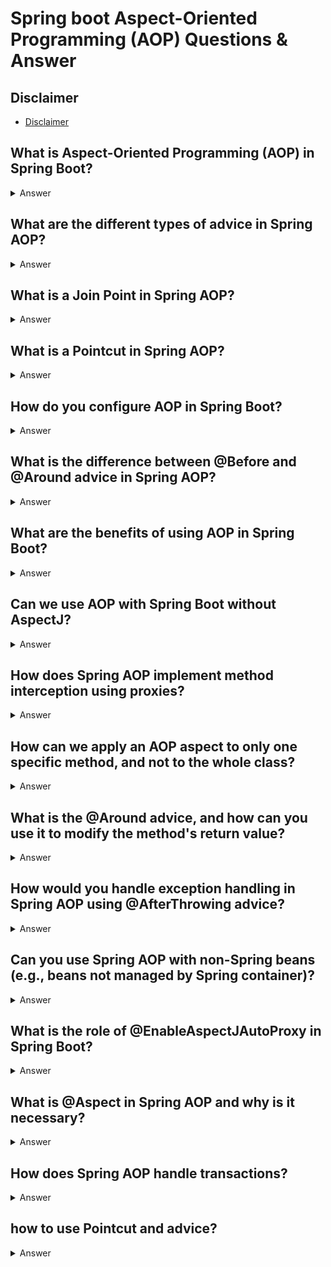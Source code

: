 # Spring boot Aspect-Oriented Programming (AOP) Questions & Answer

## Disclaimer
- [Disclaimer](disclaimer-qa.md)


## What is Aspect-Oriented Programming (AOP) in Spring Boot?
<details>
<summary>Answer</summary>

- Aspect-Oriented Programming (AOP) in Spring Boot is a programming paradigm that allows you to separate cross-cutting concerns (such as logging, security, and transaction management) from the core business logic. 
- In AOP, the additional behavior is applied to certain parts of the application without modifying the actual code.

- In Spring, AOP is implemented using:
  - Aspect: The class containing the cross-cutting concerns.
  - Join Point: The point in the application where you can apply additional behavior (e.g., method execution).
  - Advice: The code that is executed at a certain join point (before, after, around method execution).
  - Pointcut: A set of criteria that determines when an advice should be applied.
  - Weaving: The process of applying aspects to the target code.

</details>

## What are the different types of advice in Spring AOP?
<details>
<summary>Answer</summary>

-  In Spring AOP, advice refers to the action taken at a specific join point. There are five types of advice:
  - **Before Advice:** Runs before the method execution.

Example: Logging before method execution.
```java
@Before("execution(* com.example.service.*.*(..))")
public void beforeMethod(JoinPoint joinPoint) {
    System.out.println("Before method: " + joinPoint.getSignature().getName());
}

```

- **After Returning Advice:** Runs after the method completes successfully.

Example: Logging the result of a method.

```java
@AfterReturning(pointcut = "execution(* com.example.service.*.*(..))", returning = "result")
public void afterReturning(JoinPoint joinPoint, Object result) {
    System.out.println("Method " + joinPoint.getSignature().getName() + " returned: " + result);
}

```

- After Throwing Advice: Runs if a method throws an exception.

Example: Handling exceptions and logging.

```java
@AfterThrowing(pointcut = "execution(* com.example.service.*.*(..))", throwing = "exception")
public void afterThrowing(JoinPoint joinPoint, Throwable exception) {
    System.out.println("Method " + joinPoint.getSignature().getName() + " threw exception: " + exception);
}

```

- After (Finally) Advice: Runs after method execution regardless of success or failure.
  Example: Releasing resources or logging after method execution.

```java
@After("execution(* com.example.service.*.*(..))")
public void afterMethod(JoinPoint joinPoint) {
    System.out.println("After method: " + joinPoint.getSignature().getName());
}

```

- Around Advice: Runs before and after method execution. It has the ability to modify the return value or handle exceptions.

Example: Timing the execution of a method.

```java
@Around("execution(* com.example.service.*.*(..))")
public Object aroundMethod(ProceedingJoinPoint joinPoint) throws Throwable {
    long startTime = System.currentTimeMillis();
    Object result = joinPoint.proceed();
    long endTime = System.currentTimeMillis();
    System.out.println("Method executed in " + (endTime - startTime) + " ms");
    return result;
}

```
</details>

##  What is a Join Point in Spring AOP?
<details>
<summary>Answer</summary>

- A Join Point is a specific point in the program execution where an aspect can be applied. In Spring AOP, a join point is typically a method execution. 
- You can apply advice to these join points (methods) to alter their behavior.

- For example, you can apply an advice before, after, or around a method execution. 
- A join point in Spring AOP is defined by the method signature and the point in time when the advice should run.

</details>

## What is a Pointcut in Spring AOP?
<details>
<summary>Answer</summary>

- A Pointcut is an expression that matches one or more join points in the application. 
- It defines when and where advice should be applied. 
- A pointcut is typically specified using a method execution pattern, which determines which methods (based on name, return type, parameters) the advice should be applied to.

Example of a Pointcut expression:

```java
@Pointcut("execution(* com.example.service.*.*(..))")
public void serviceMethods() {}

```

This pointcut expression matches all methods in the com.example.service package.

</details>


## How do you configure AOP in Spring Boot?
<details>
<summary>Answer</summary>

- In Spring Boot, AOP is configured using the @Aspect annotation and @EnableAspectJAutoProxy annotation.
- Add Spring AOP dependency: If not already included, you must add the Spring AOP dependency to your pom.xml for Maven or build.gradle for Gradle.

```xml
<dependency>
    <groupId>org.springframework.boot</groupId>
    <artifactId>spring-boot-starter-aop</artifactId>
</dependency>

```

- Create an Aspect class: Create a class annotated with @Aspect that contains the advice methods.

```java
@Aspect
@Component
public class LoggingAspect {

    @Before("execution(* com.example.service.*.*(..))")
    public void logBeforeMethod(JoinPoint joinPoint) {
        System.out.println("Before method: " + joinPoint.getSignature().getName());
    }
}

```

- Enable AOP in Spring Boot: You can enable AOP by adding @EnableAspectJAutoProxy in your main Spring Boot application class or any configuration class.

```java
@SpringBootApplication
@EnableAspectJAutoProxy
public class Application {
    public static void main(String[] args) {
        SpringApplication.run(Application.class, args);
    }
}

```

Note: @EnableAspectJAutoProxy is not required in Spring Boot 3.x with the spring-boot-starter-aop dependency.

</details>

## What is the difference between @Before and @Around advice in Spring AOP?
<details>
<summary>Answer</summary>

- @Before advice runs before the method execution. It cannot modify the method's return value or handle exceptions (it is only useful for tasks like logging or validation before method execution).


- @Around advice runs before and after the method execution. It has the ability to modify the return value or handle exceptions because it can control whether the method is invoked or not (via ProceedingJoinPoint.proceed()).

</details>

## What are the benefits of using AOP in Spring Boot?
<details>
<summary>Answer</summary>

- Separation of Concerns (SoC): AOP allows separating cross-cutting concerns (e.g., logging, security) from the core business logic.
- Code Reusability: Common functionality (e.g., logging, transaction management) can be implemented in one aspect and applied across different parts of the application.
- Cleaner Code: AOP helps avoid repetitive code, making the application more maintainable and readable.
- Centralized Control: Cross-cutting concerns can be controlled from a central location, which can reduce redundancy and improve consistency across the application.

</details>

##  Can we use AOP with Spring Boot without AspectJ?
<details>
<summary>Answer</summary>

-  Yes, Spring Boot AOP is based on Spring AOP, which provides proxy-based AOP. AspectJ is a more advanced AOP framework, but it is optional. 
- Spring AOP can use JDK dynamic proxies (for interfaces) or CGLIB proxies (for concrete classes) to create the proxy objects for aspects.
- If you don't want to use AspectJ, you can still use AOP functionality in Spring Boot using just the proxy-based AOP mechanism.

- However, if you need advanced features like weaving into static methods or field-level access, you would need to use AspectJ alongside Spring AOP.

</details>

##  How does Spring AOP implement method interception using proxies?
<details>
<summary>Answer</summary>

-  In Spring AOP, method interception is implemented using JDK dynamic proxies (for interfaces) or CGLIB proxies (for classes). Here's how it works:

- JDK Dynamic Proxies: If the target class implements at least one interface, Spring creates a proxy object that implements the same interface(s). The method calls on the proxy are intercepted, and the corresponding advice is executed.
- CGLIB Proxies: If the target class does not implement an interface, Spring creates a subclass (via subclassing the target class) using CGLIB. This proxy overrides the methods of the target class to intercept method invocations and apply the advice.

For example, consider the following:

```java
@Service
public class MyService {
    public void performAction() {
        System.out.println("Performing action...");
    }
}

```
When Spring creates a proxy for this service:
- If MyService implements an interface, a JDK proxy is created.
- If MyService does not implement an interface, a CGLIB proxy is created.

</details>

## How can we apply an AOP aspect to only one specific method, and not to the whole class?
<details> 
<summary>Answer</summary>

- You can apply an aspect to a specific method by creating a pointcut expression that targets only that method. 
- In Spring AOP, pointcuts use expressions to select the methods for which the advice will be applied.

For example, if you only want to apply logging to the processData method in the DataService class, you can specify the following:

```java
@Aspect
@Component
public class LoggingAspect {

    @Before("execution(* com.example.service.DataService.processData(..))")
    public void logBeforeProcessData(JoinPoint joinPoint) {
        System.out.println("Before method: " + joinPoint.getSignature().getName());
    }
}

```

- Here, the pointcut expression "execution(* com.example.service.DataService.processData(..))" targets only the processData method of the DataService class.

</details>


## What is the @Around advice, and how can you use it to modify the method's return value?
<details>
<summary>Answer</summary>

- The @Around advice allows you to intercept a method call both before and after the method execution, and you can modify the return value or handle exceptions. 
- The ProceedingJoinPoint allows you to control the method invocation, so you can change the return value or bypass the actual method call.

Example of using @Around advice to modify the method's return value:

```java
@Aspect
@Component
public class PerformanceLoggingAspect {

    @Around("execution(* com.example.service.ProductService.getProductById(..))")
    public Object logPerformance(ProceedingJoinPoint joinPoint) throws Throwable {
        long startTime = System.currentTimeMillis();
        Object result = joinPoint.proceed();  // Proceed with the method call
        long endTime = System.currentTimeMillis();
        
        System.out.println("Method " + joinPoint.getSignature().getName() + " executed in " + (endTime - startTime) + " ms");
        
        // Modify the return value (e.g., change the returned product name)
        if (result instanceof Product) {
            Product product = (Product) result;
            product.setName(product.getName().toUpperCase());
        }
        
        return result;
    }
}

```

- In this example:
  - We calculate the method execution time.
  - We modify the returned Product object's name to be in uppercase.

The method joinPoint.proceed() calls the original method, and the return value can be modified after the method completes.

</details>


## How would you handle exception handling in Spring AOP using @AfterThrowing advice?
<details>
<summary>Answer</summary>

- The @AfterThrowing advice in Spring AOP allows you to handle exceptions thrown by a method. 
- You can use it to log the exception, perform some cleanup, or trigger compensating actions.

For example:

```java
@Aspect
@Component
public class ExceptionHandlingAspect {

    @AfterThrowing(
        pointcut = "execution(* com.example.service.*.*(..))", 
        throwing = "ex"
    )
    public void handleException(JoinPoint joinPoint, Exception ex) {
        System.out.println("Exception thrown in method: " + joinPoint.getSignature().getName());
        System.out.println("Exception message: " + ex.getMessage());
        // Optionally, you can perform logging or other actions
    }
}

```

In this example:

-  The @AfterThrowing advice runs when any method in com.example.service throws an exception.
- The throwing attribute is used to bind the thrown exception to the ex variable.
- You can use this to log or handle the exception as needed.

</details>


## Can you use Spring AOP with non-Spring beans (e.g., beans not managed by Spring container)?
<details>
<summary>Answer</summary>

- No, Spring AOP works only with beans that are managed by the Spring container. 
- This is because Spring AOP relies on proxy-based AOP (using JDK dynamic proxies or CGLIB proxies), and only Spring-managed beans are subject to proxying.

- If you want to apply AOP to non-Spring beans, you would need to integrate them into the Spring container by declaring them as Spring beans (e.g., by using @Component or registering them in the @Configuration class).

- However, if you want to apply AOP in a non-Spring environment, you could use AspectJ, which offers more flexibility, as it supports compile-time and load-time weaving, which works even with non-Spring beans.

</details>

##  What is the role of @EnableAspectJAutoProxy in Spring Boot?
<details>
<summary>Answer</summary>

- The @EnableAspectJAutoProxy annotation is used to enable AspectJ's support for AOP in a Spring application. 
- When you annotate a Spring configuration class (or the main application class) with @EnableAspectJAutoProxy, it tells Spring to automatically detect and apply aspects to beans that are managed by the Spring container.

```java
@SpringBootApplication
@EnableAspectJAutoProxy
public class Application {
    public static void main(String[] args) {
        SpringApplication.run(Application.class, args);
    }
}

```
- This enables support for proxy-based AOP in Spring, allowing you to define @Aspect-annotated classes, which will be applied to the target beans.
- By default, Spring AOP uses JDK dynamic proxies for interfaces and CGLIB proxies for classes, but the @EnableAspectJAutoProxy ensures that Spring’s proxy-based AOP mechanism is active.

</details>


##  What is @Aspect in Spring AOP and why is it necessary?
<details>
<summary>Answer</summary>

- The @Aspect annotation in Spring is used to define a class as an aspect. 
- This class contains methods that provide the cross-cutting concerns (advices) and the logic to be executed at specific join points.

- An @Aspect class is necessary because it contains the advice methods (e.g., @Before, @After, @Around), and the pointcut expressions that define where the advice should be applied.

```java
@Aspect
@Component
public class LoggingAspect {

    @Before("execution(* com.example.service.*.*(..))")
    public void logBeforeMethod(JoinPoint joinPoint) {
        System.out.println("Logging before method: " + joinPoint.getSignature().getName());
    }
}

```
- In this example, LoggingAspect is the aspect class where the cross-cutting concern (logging) is defined. 
- The class is annotated with @Aspect, indicating that it's an aspect.

</details>

## How does Spring AOP handle transactions?
<details>
<summary>Answer</summary>

-  Spring AOP can be used to handle transactions through the use of @Transactional annotation. 
- When @Transactional is applied to a method, Spring automatically manages the transaction lifecycle, including starting, committing, and rolling back transactions.

The transaction advice is applied using AOP proxies in the following way:
- Spring AOP intercepts the method invocation and starts a new transaction.
- After the method completes, Spring commits the transaction if no exceptions occurred, or it rolls back if there was an exception (depending on the configuration).

Example:

```java
@Service
public class TransactionalService {

    @Transactional
    public void performTransactionalOperation() {
        // Business logic that should be executed within a transaction
    }
}

```
Here, Spring uses AOP to apply transactional behavior to the performTransactionalOperation method.

</details>

## how to use Pointcut and advice? 
<details>
<summary>Answer</summary>

```java
@Aspect
@Component
public class LoggingAspect {

    @Pointcut("execution(* com.example.service.*.*(..))")
    public void serviceLayer() {}

    @Pointcut("execution(* com.example.repository.*.*(..))")
    public void repositoryLayer() {}

    @Before("serviceLayer()")
    public void logServiceMethods(JoinPoint joinPoint) {
        System.out.println("Logging service method: " + joinPoint.getSignature().getName());
    }

    @Before("repositoryLayer()")
    public void logRepositoryMethods(JoinPoint joinPoint) {
        System.out.println("Logging repository method: " + joinPoint.getSignature().getName());
    }
}

```

- Here, the pointcuts are defined once in @Pointcut methods and reused in the @Before advices.

</details>











